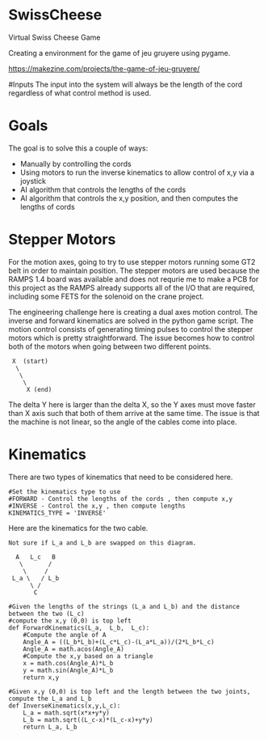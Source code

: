# SwissCheese
Virtual Swiss Cheese Game

Creating a environment for the game of jeu gruyere using pygame.

https://makezine.com/projects/the-game-of-jeu-gruyere/

#Inputs
The input into the system will always be the length of the cord regardless of what control method is used. 

# Goals
The goal is to solve this a couple of ways:

* Manually by controlling the cords
* Using motors to run the inverse kinematics to allow control of x,y via a joystick
* AI algorithm that controls the lengths of the cords
* AI algorithm that controls the x,y position, and then computes the lengths of cords

# Stepper Motors
For the motion axes, going to try to use stepper motors running some GT2 belt in order to maintain position. The stepper motors are used because the RAMPS 1.4 board was available and does not requrie me to make a PCB for this project as the RAMPS already supports all of the I/O that are required, including some FETS for the solenoid on the crane project. 

The engineering challenge here is creating a dual axes motion control. The inverse and forward kinematics are solved in the python game script. The motion control consists of generating timing pulses to control the stepper motors which is pretty straightforward. The issue becomes how to control both of the motors when going between two different points.

```
 X  (start)
  \
   \
    \ 
     X (end)
```   
The delta Y here is larger than the delta X, so the Y axes must move faster than X axis such that both of them arrive at the same time. The issue is that the machine is not linear, so the angle of the cables come into place. 

# Kinematics
There are two types of kinematics that need to be considered here.

```
#Set the kinematics type to use
#FORWARD - Control the lengths of the cords , then compute x,y
#INVERSE - Control the x,y , then compute lengths
KINEMATICS_TYPE = 'INVERSE'
```

Here are the kinematics for the two cable. 

```
Not sure if L_a and L_b are swapped on this diagram.

  A   L_c   B
   \       /
    \     /
 L_a \   / L_b
      \ /
       C

#Given the lengths of the strings (L_a and L_b) and the distance between the two (L_c) 
#compute the x,y (0,0) is top left
def ForwardKinematics(L_a,  L_b,  L_c):
    #Compute the angle of A
    Angle_A = ((L_b*L_b)+(L_c*L_c)-(L_a*L_a))/(2*L_b*L_c)
    Angle_A = math.acos(Angle_A)
    #Compute the x,y based on a triangle
    x = math.cos(Angle_A)*L_b
    y = math.sin(Angle_A)*L_b
    return x,y

#Given x,y (0,0) is top left and the length between the two joints, compute the L_a and L_b
def InverseKinematics(x,y,L_c):
    L_a = math.sqrt(x*x+y*y)
    L_b = math.sqrt((L_c-x)*(L_c-x)+y*y)
    return L_a, L_b
```



